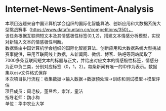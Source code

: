 # Internet-News-Sentiment-Analysis  
本项目选题来自中国计算机学会组织的国际化智能算法、创新应用和大数据系统大型挑战赛事（https://www.datafountain.cn/competitions/350）。  
该任务根据互联网短文本及其情感极性标签(0,1,2)，搭建文本情感分析模型，实现对新输入文本的情感极性判断。  
数据集由中国计算机学会组织的国际化智能算法、创新应用和大数据系统大型挑战赛事提供，采用互联网线上数据，从新闻网、微信、博客、贴吧等网站爬取了7000多条互联网短文本的标题与正文，并给出对应文本的情感极性标签，情感分为正中负三类，分别对应标签（0，1，2）。每条新闻有唯一的ID作为表示。数据集以csv文件格式保存  
本次项目执行流程：收集数据->输入数据->数据预处理->训练和测试模型->模型评估  
项目成员：周毛桉，董昱希，崇洋，童洁  
指导老师：魏小梅  
单位：华中农业大学  
